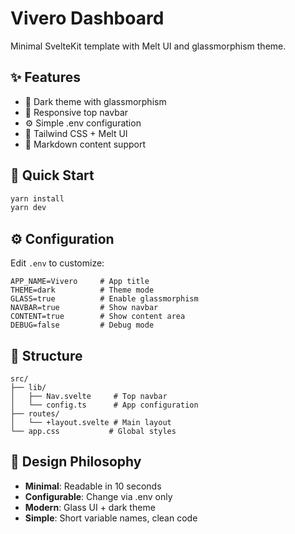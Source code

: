 # Vivero Dashboard
Minimal SvelteKit template with Melt UI and glassmorphism theme.

## ✨ Features
- 🌙 Dark theme with glassmorphism
- 📱 Responsive top navbar
- ⚙️ Simple .env configuration
- 🎨 Tailwind CSS + Melt UI
- 📝 Markdown content support

## 🚀 Quick Start
```bash
yarn install
yarn dev
```

## ⚙️ Configuration
Edit `.env` to customize:
```env
APP_NAME=Vivero     # App title
THEME=dark          # Theme mode
GLASS=true          # Enable glassmorphism
NAVBAR=true         # Show navbar
CONTENT=true        # Show content area
DEBUG=false         # Debug mode
```

## 📁 Structure
```
src/
├── lib/
│   ├── Nav.svelte     # Top navbar
│   └── config.ts      # App configuration
├── routes/
│   └── +layout.svelte # Main layout
└── app.css           # Global styles
```

## 🎯 Design Philosophy
- **Minimal**: Readable in 10 seconds
- **Configurable**: Change via .env only
- **Modern**: Glass UI + dark theme
- **Simple**: Short variable names, clean code
